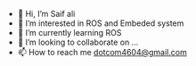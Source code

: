 - 👋 Hi, I’m Saif ali 
- 👀 I’m interested in ROS and Embeded system
- 🌱 I’m currently learning ROS
- 💞️ I’m looking to collaborate on ...
- 📫 How to reach me dotcom4604@gmail.com

<!---
Saifali4604/Saifali4604 is a ✨ special ✨ repository because its `README.md` (this file) appears on your GitHub profile.
You can click the Preview link to take a look at your changes.
--->
